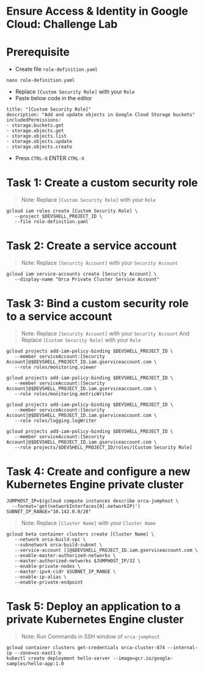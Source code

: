 # Ensure Access & Identity in Google Cloud: Challenge Lab

# Prerequisite

- Create file `role-definition.yaml`
```
nano role-definition.yaml
```
- Replace `[Custom Security Role]` with your `Role`
- Paste below code in the editor
```
title: "[Custom Security Role]"
description: "Add and update objects in Google Cloud Storage buckets"
includedPermissions:
- storage.buckets.get
- storage.objects.get
- storage.objects.list
- storage.objects.update
- storage.objects.create
```
- Press `CTRL-O` ENTER `CTRL-X` 
# Task 1: Create a custom security role

> Note: Replace `[Custom Security Role]` with your `Role`
```
gcloud iam roles create [Custom Security Role] \
   --project $DEVSHELL_PROJECT_ID \
   --file role-definition.yaml
```
# Task 2: Create a service account

> Note: Replace `[Security Account]` with your `Security Account`
```
gcloud iam service-accounts create [Security Account] \
   --display-name "Orca Private Cluster Service Account"
```
# Task 3: Bind a custom security role to a service account

> Note: Replace `[Security Account]` with your `Security Account` And Replace `[Custom Security Role]` with your `Role`
```
gcloud projects add-iam-policy-binding $DEVSHELL_PROJECT_ID \
   --member serviceAccount:[Security Account]@$DEVSHELL_PROJECT_ID.iam.gserviceaccount.com \
   --role roles/monitoring.viewer

gcloud projects add-iam-policy-binding $DEVSHELL_PROJECT_ID \
   --member serviceAccount:[Security Account]@$DEVSHELL_PROJECT_ID.iam.gserviceaccount.com \
   --role roles/monitoring.metricWriter

gcloud projects add-iam-policy-binding $DEVSHELL_PROJECT_ID \
   --member serviceAccount:[Security Account]@$DEVSHELL_PROJECT_ID.iam.gserviceaccount.com \
   --role roles/logging.logWriter
  
gcloud projects add-iam-policy-binding $DEVSHELL_PROJECT_ID \
   --member serviceAccount:[Security Account]@$DEVSHELL_PROJECT_ID.iam.gserviceaccount.com \
   --role projects/$DEVSHELL_PROJECT_ID/roles/[Custom Security Role]
```

# Task 4: Create and configure a new Kubernetes Engine private cluster

```
JUMPHOST_IP=$(gcloud compute instances describe orca-jumphost \
  --format='get(networkInterfaces[0].networkIP)')
SUBNET_IP_RANGE="10.142.0.0/28"
```
> Note: Replace `[Cluster Name]` with your `Cluster Name`

```
gcloud beta container clusters create [Cluster Name] \
   --network orca-build-vpc \
   --subnetwork orca-build-subnet \
   --service-account []@$DEVSHELL_PROJECT_ID.iam.gserviceaccount.com \
   --enable-master-authorized-networks \
   --master-authorized-networks $JUMPHOST_IP/32 \
   --enable-private-nodes \
   --master-ipv4-cidr $SUBNET_IP_RANGE \
   --enable-ip-alias \
   --enable-private-endpoint
```
# Task 5: Deploy an application to a private Kubernetes Engine cluster

> Note: Run Commands in SSH window of `orca-jumphost`
```
gcloud container clusters get-credentials orca-cluster-874 --internal-ip --zone=us-east1-b
kubectl create deployment hello-server --image=gcr.io/google-samples/hello-app:1.0
```
